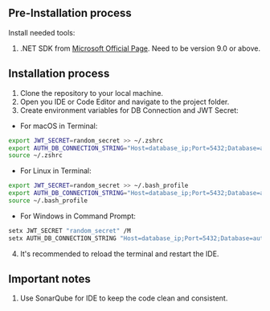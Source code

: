 ## Pre-Installation process

Install needed tools:

1. .NET SDK from [Microsoft Official Page](https://dotnet.microsoft.com/en-us/download/dotnet/9.0). Need to be version
   9.0 or above.

## Installation process

1. Clone the repository to your local machine.
2. Open you IDE or Code Editor and navigate to the project folder.
3. Create environment variables for DB Connection and JWT Secret:

- For macOS in Terminal:

```bash
export JWT_SECRET=random_secret >> ~/.zshrc
export AUTH_DB_CONNECTION_STRING="Host=database_ip;Port=5432;Database=auth;Username=username;Password=password;" >> ~/.zshrc
source ~/.zshrc
```

- For Linux in Terminal:

```bash
export JWT_SECRET=random_secret >> ~/.bash_profile
export AUTH_DB_CONNECTION_STRING="Host=database_ip;Port=5432;Database=auth;Username=username;Password=password;" >> ~/.bash_profile
source ~/.bash_profile
```

- For Windows in Command Prompt:

```bash
setx JWT_SECRET "random_secret" /M
setx AUTH_DB_CONNECTION_STRING "Host=database_ip;Port=5432;Database=auth;Username=username;Password=password;" >> ~/.bash_profile
```

4. It's recommended to reload the terminal and restart the IDE.

## Important notes

1. Use SonarQube for IDE to keep the code clean and consistent.
